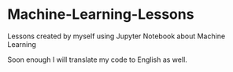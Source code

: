 # Machine-Learning-Lessons
Lessons created by myself using Jupyter Notebook about Machine Learning

Soon enough I will translate my code to English as well.
